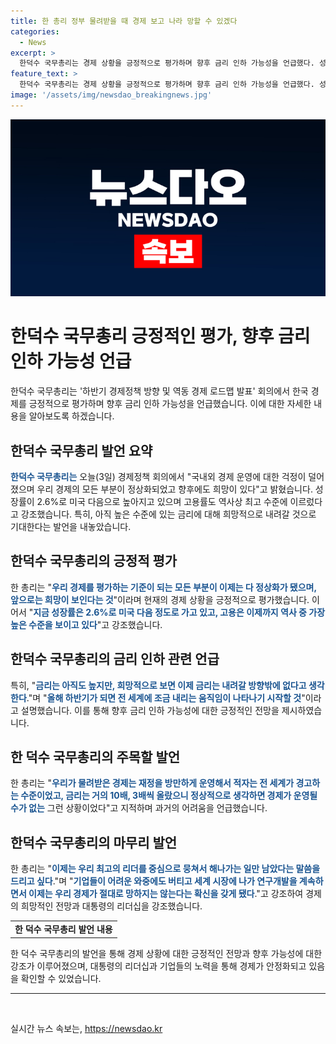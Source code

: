 ```yaml
---
title: 한 총리 정부 물려받을 때 경제 보고 나라 망할 수 있겠다
categories:
  - News
excerpt: >
  한덕수 국무총리는 경제 상황을 긍정적으로 평가하며 향후 금리 인하 가능성을 언급했다. 성장률이 미국 다음으로 상승하고 고용률이 역대 최고 수준이라고 강조했으며, 대통령의 리더십을 칭찬했다. 또한, 과거의 경제 상황과 대비하여 현재는 경제가 절대로 망하지 않을 것이라고 확신을 밝혔다.
feature_text: >
  한덕수 국무총리는 경제 상황을 긍정적으로 평가하며 향후 금리 인하 가능성을 언급했다. 성장률이 미국 다음으로 상승하고 고용률이 역대 최고 수준이라고 강조했으며, 대통령의 리더십을 칭찬했다. 또한, 과거의 경제 상황과 대비하여 현재는 경제가 절대로 망하지 않을 것이라고 확신을 밝혔다.
image: '/assets/img/newsdao_breakingnews.jpg'
---
```


<p><img src="/assets/img/newsdao_breakingnews.jpg" alt="pcversion 속보" /></p>

<h1>한덕수 국무총리 긍정적인 평가, 향후 금리 인하 가능성 언급</h1>

<p data-ke-size="size16">한덕수 국무총리는 '하반기 경제정책 방향 및 역동 경제 로드맵 발표' 회의에서 한국 경제를 긍정적으로 평가하며 향후 금리 인하 가능성을 언급했습니다. 이에 대한 자세한 내용을 알아보도록 하겠습니다.</p>

<h2>한덕수 국무총리 발언 요약</h2>

<p data-ke-size="size16"><b><span style="color: #1a5490;">한덕수 국무총리는</span></b> 오늘(3일) 경제정책 회의에서 "국내외 경제 운영에 대한 걱정이 덜어졌으며 우리 경제의 모든 부분이 정상화되었고 향후에도 희망이 있다"고 밝혔습니다. 성장률이 2.6%로 미국 다음으로 높아지고 있으며 고용률도 역사상 최고 수준에 이르렀다고 강조했습니다. 특히, 아직 높은 수준에 있는 금리에 대해 희망적으로 내려갈 것으로 기대한다는 발언을 내놓았습니다.</p>

<h2>한덕수 국무총리의 긍정적 평가</h2>

<p data-ke-size="size16">한 총리는 "<b><span style="color: #1a5490;">우리 경제를 평가하는 기준이 되는 모든 부분이 이제는 다 정상화가 됐으며, 앞으로는 희망이 보인다는 것</span></b>"이라며 현재의 경제 상황을 긍정적으로 평가했습니다. 이어서 "<b><span style="color: #1a5490;">지금 성장률은 2.6%로 미국 다음 정도로 가고 있고, 고용은 이제까지 역사 중 가장 높은 수준을 보이고 있다</span></b>"고 강조했습니다.</p>

<h2>한덕수 국무총리의 금리 인하 관련 언급</h2>

<p data-ke-size="size16">특히, "<b><span style="color: #1a5490;">금리는 아직도 높지만, 희망적으로 보면 이제 금리는 내려갈 방향밖에 없다고 생각한다</span></b>."며 "<b><span style="color: #1a5490;">올해 하반기가 되면 전 세계에 조금 내리는 움직임이 나타나기 시작할 것</span></b>"이라고 설명했습니다. 이를 통해 향후 금리 인하 가능성에 대한 긍정적인 전망을 제시하였습니다.</p>

<h2>한 덕수 국무총리의 주목할 발언</h2>

<p data-ke-size="size16">한 총리는 "<b><span style="color: #1a5490;">우리가 물려받은 경제는 재정을 방만하게 운영해서 적자는 전 세계가 경고하는 수준이었고, 금리는 거의 10배, 3배씩 올랐으니 정상적으로 생각하면 경제가 운영될 수가 없는</span></b> 그런 상황이었다"고 지적하며 과거의 어려움을 언급했습니다.</p>

<h2>한덕수 국무총리의 마무리 발언</h2>

<p data-ke-size="size16">한 총리는 "<b><span style="color: #1a5490;">이제는 우리 최고의 리더를 중심으로 뭉쳐서 해나가는 일만 남았다는 말씀을 드리고 싶다</span></b>."며 "<b><span style="color: #1a5490;">기업들이 어려운 와중에도 버티고 세계 시장에 나가 연구개발을 계속하면서 이제는 우리 경제가 절대로 망하지는 않는다는 확신을 갖게 됐다</span></b>."고 강조하여 경제의 희망적인 전망과 대통령의 리더십을 강조했습니다.</p>

<table>
   <tr>
      <td style="text-align: center; height: 17px;"><b>한 덕수 국무총리 발언 내용</b></td>
   </tr>
</table>

<p data-ke-size="size16">한 덕수 국무총리의 발언을 통해 경제 상황에 대한 긍정적인 전망과 향후 가능성에 대한 강조가 이루어졌으며, 대통령의 리더십과 기업들의 노력을 통해 경제가 안정화되고 있음을 확인할 수 있었습니다.</p>

<hr>

<p data-ke-size="size16">&nbsp;</p>
실시간 뉴스 속보는, <a href="https://newsdao.kr" rel="dofollow">https://newsdao.kr</a>


